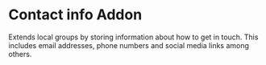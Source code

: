 
# Contact info Addon

Extends local groups by storing information about how to get in touch. This includes email addresses, phone numbers and social media links among others.
